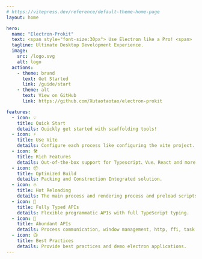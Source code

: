 ```yaml
---
# https://vitepress.dev/reference/default-theme-home-page
layout: home

hero:
  name: "Electron-Prokit"
  text: <span style="font-size:30px"> Use Electron like a Pro! <span>
  tagline: Ultimate Desktop Development Experience.
  image:
    src: /logo.svg
    alt: logo
  actions:
    - theme: brand
      text: Get Started
      link: /guide/start
    - theme: alt
      text: View on GitHub
      link: https://github.com/Xutaotaotao/electron-prokit

features:
  - icon: 💡
    title: Quick Start
    details: Quickly get started with scaffolding tools!
  - icon: ⚡️
    title: Use Vite
    details: Configure each process like configuring the vite project.
  - icon: 🛠️
    title: Rich Features
    details: Out-of-the-box support for Typescript、Vue、React and more.
  - icon: 📦
    title: Optimized Build
    details: Packing and Construction Integrated solution.
  - icon: 🔥
    title: Hot Reloading
    details: The main process and rendering process and preload scripts support hot reloading.
  - icon: 🔑
    title: Fully Typed APIs
    details: Flexible programmatic APIs with full TypeScript typing.
  - icon: 🎨
    title: Abundant APIs
    details: Process communication, window management, http, ffi, task...
  - icon: 📺
    title: Best Practices
    details: Provide best practices and demo electron applications.
---
```


